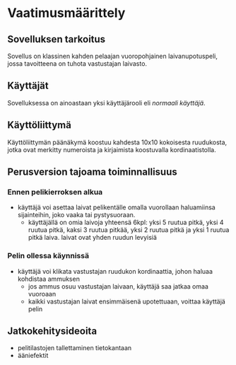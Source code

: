 # Vaatimusmäärittely
## Sovelluksen tarkoitus
Sovellus on klassinen kahden pelaajan vuoropohjainen laivanupotuspeli, jossa tavoitteena on tuhota vastustajan laivasto.
## Käyttäjät
Sovelluksessa on ainoastaan yksi käyttäjärooli eli <i>normaali käyttäjä</i>.
## Käyttöliittymä
Käyttöliittymän päänäkymä koostuu kahdesta 10x10 kokoisesta ruudukosta, jotka ovat merkitty numeroista ja kirjaimista koostuvalla kordinaatistolla. 
## Perusversion tajoama toiminnallisuus
### Ennen pelikierroksen alkua
* käyttäjä voi asettaa laivat pelikentälle omalla vuorollaan haluamiinsa sijainteihin, joko vaaka tai pystysuoraan. 
  * käyttäjällä on omia laivoja yhteensä 6kpl: yksi 5 ruutua pitkä, yksi 4 ruutua pitkä, kaksi 3 ruutua pitkää, yksi 2 ruutua pitkä ja yksi 1 ruutua pitkä laiva. laivat ovat yhden ruudun levyisiä
### Pelin ollessa käynnissä 
* käyttäjä voi klikata vastustajan ruudukon kordinaattia, johon haluaa kohdistaa ammuksen
  * jos ammus osuu vastustajan laivaan, käyttäjä saa jatkaa omaa vuoroaan
  * kaikki vastustajan laivat ensimmäisenä upotettuaan, voittaa käyttäjä pelin
## Jatkokehitysideoita
* pelitilastojen tallettaminen tietokantaan
* ääniefektit
